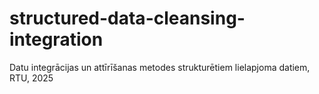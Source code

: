 # structured-data-cleansing-integration
Datu integrācijas un attīrīšanas metodes strukturētiem lielapjoma datiem, RTU, 2025
